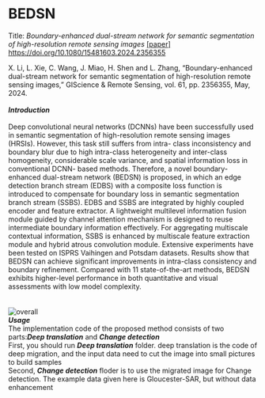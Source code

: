 # BEDSN
Title: *Boundary-enhanced dual-stream network for semantic segmentation of high-resolution remote sensing images* [[paper]](https://www.sciencedirect.com/science/article/pii/S0924271621001842)<br>https://doi.org/10.1080/15481603.2024.2356355

X. Li, L. Xie, C. Wang, J. Miao, H. Shen and L. Zhang, “Boundary-enhanced dual-stream network for semantic segmentation of high-resolution remote sensing images,” GIScience & Remote Sensing, vol. 61, pp. 2356355, May, 2024.
<br>
<br>
***Introduction***<br>
<br>
Deep convolutional neural networks (DCNNs) have been successfully used in semantic segmentation of high-resolution remote sensing images (HRSIs). However, this task still suffers from intra- class inconsistency and boundary blur due to high intra-class heterogeneity and inter-class homogeneity, considerable scale variance, and spatial information loss in conventional DCNN- based methods. Therefore, a novel boundary-enhanced dual-stream network (BEDSN) is proposed, in which an edge detection branch stream (EDBS) with a composite loss function is introduced to compensate for boundary loss in semantic segmentation branch stream (SSBS). EDBS and SSBS are integrated by highly coupled encoder and feature extractor. A lightweight multilevel information fusion module guided by channel attention mechanism is designed to reuse intermediate boundary information effectively. For aggregating multiscale contextual information, SSBS is enhanced by multiscale feature extraction module and hybrid atrous convolution module. Extensive experiments have been tested on ISPRS Vaihingen and Potsdam datasets. Results show that BEDSN can achieve significant improvements in intra-class consistency and boundary refinement. Compared with 11 state-of-the-art methods, BEDSN exhibits higher-level performance in both quantitative and visual assessments with low model complexity. <br>
<br>
<br>![overall](https://github.com/lixinghua5540/BEDSN/assets/75232301/a531ef9d-24f2-4878-9197-b1f464c46c62)
<br>
***Usage***<br>
The implementation code of the proposed method consists of two parts:***Deep translation*** and ***Change detection*** <br>
First, you should run ***Deep translation*** folder. deep translation is the code of deep migration, and the input data need to cut the image into small pictures to build samples<br>
Second, ***Change detection*** floder is to use the migrated image for Change detection. The example data given here is Gloucester-SAR, but without data enhancement<br>
